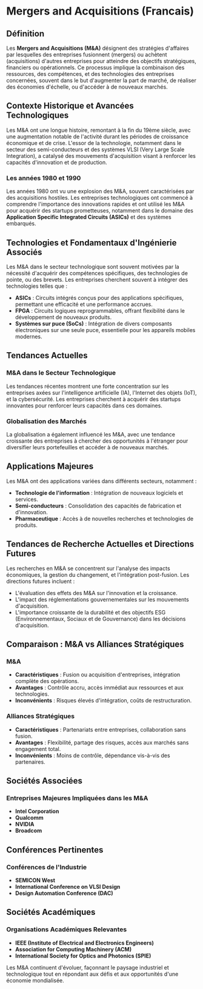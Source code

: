 # Mergers and Acquisitions (Francais)

## Définition

Les **Mergers and Acquisitions (M&A)** désignent des stratégies d'affaires par lesquelles des entreprises fusionnent (mergers) ou achètent (acquisitions) d'autres entreprises pour atteindre des objectifs stratégiques, financiers ou opérationnels. Ce processus implique la combinaison des ressources, des compétences, et des technologies des entreprises concernées, souvent dans le but d'augmenter la part de marché, de réaliser des économies d'échelle, ou d'accéder à de nouveaux marchés.

## Contexte Historique et Avancées Technologiques

Les M&A ont une longue histoire, remontant à la fin du 19ème siècle, avec une augmentation notable de l'activité durant les périodes de croissance économique et de crise. L'essor de la technologie, notamment dans le secteur des semi-conducteurs et des systèmes VLSI (Very Large Scale Integration), a catalysé des mouvements d'acquisition visant à renforcer les capacités d'innovation et de production.

### Les années 1980 et 1990

Les années 1980 ont vu une explosion des M&A, souvent caractérisées par des acquisitions hostiles. Les entreprises technologiques ont commencé à comprendre l'importance des innovations rapides et ont utilisé les M&A pour acquérir des startups prometteuses, notamment dans le domaine des **Application Specific Integrated Circuits (ASICs)** et des systèmes embarqués.

## Technologies et Fondamentaux d'Ingénierie Associés

Les M&A dans le secteur technologique sont souvent motivées par la nécessité d'acquérir des compétences spécifiques, des technologies de pointe, ou des brevets. Les entreprises cherchent souvent à intégrer des technologies telles que :

- **ASICs** : Circuits intégrés conçus pour des applications spécifiques, permettant une efficacité et une performance accrues.
- **FPGA** : Circuits logiques reprogrammables, offrant flexibilité dans le développement de nouveaux produits.
- **Systèmes sur puce (SoCs)** : Intégration de divers composants électroniques sur une seule puce, essentielle pour les appareils mobiles modernes.

## Tendances Actuelles

### M&A dans le Secteur Technologique

Les tendances récentes montrent une forte concentration sur les entreprises axées sur l'intelligence artificielle (IA), l'Internet des objets (IoT), et la cybersécurité. Les entreprises cherchent à acquérir des startups innovantes pour renforcer leurs capacités dans ces domaines.

### Globalisation des Marchés

La globalisation a également influencé les M&A, avec une tendance croissante des entreprises à chercher des opportunités à l'étranger pour diversifier leurs portefeuilles et accéder à de nouveaux marchés.

## Applications Majeures

Les M&A ont des applications variées dans différents secteurs, notamment :

- **Technologie de l'information** : Intégration de nouveaux logiciels et services.
- **Semi-conducteurs** : Consolidation des capacités de fabrication et d'innovation.
- **Pharmaceutique** : Accès à de nouvelles recherches et technologies de produits.

## Tendances de Recherche Actuelles et Directions Futures

Les recherches en M&A se concentrent sur l'analyse des impacts économiques, la gestion du changement, et l'intégration post-fusion. Les directions futures incluent :

- L'évaluation des effets des M&A sur l'innovation et la croissance.
- L'impact des réglementations gouvernementales sur les mouvements d'acquisition.
- L'importance croissante de la durabilité et des objectifs ESG (Environnementaux, Sociaux et de Gouvernance) dans les décisions d'acquisition.

## Comparaison : M&A vs Alliances Stratégiques

### M&A

- **Caractéristiques** : Fusion ou acquisition d'entreprises, intégration complète des opérations.
- **Avantages** : Contrôle accru, accès immédiat aux ressources et aux technologies.
- **Inconvénients** : Risques élevés d'intégration, coûts de restructuration.

### Alliances Stratégiques

- **Caractéristiques** : Partenariats entre entreprises, collaboration sans fusion.
- **Avantages** : Flexibilité, partage des risques, accès aux marchés sans engagement total.
- **Inconvénients** : Moins de contrôle, dépendance vis-à-vis des partenaires.

## Sociétés Associées

### Entreprises Majeures Impliquées dans les M&A

- **Intel Corporation**
- **Qualcomm**
- **NVIDIA**
- **Broadcom**

## Conférences Pertinentes

### Conférences de l'Industrie

- **SEMICON West**
- **International Conference on VLSI Design**
- **Design Automation Conference (DAC)**

## Sociétés Académiques

### Organisations Académiques Relevantes

- **IEEE (Institute of Electrical and Electronics Engineers)**
- **Association for Computing Machinery (ACM)**
- **International Society for Optics and Photonics (SPIE)**

Les M&A continuent d'évoluer, façonnant le paysage industriel et technologique tout en répondant aux défis et aux opportunités d'une économie mondialisée.